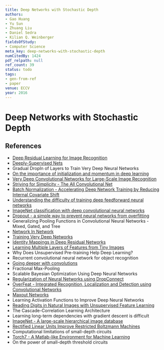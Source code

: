 ```yaml
---
title: Deep Networks with Stochastic Depth
authors:
- Gao Huang
- Yu Sun
- Zhuang Liu
- Daniel Sedra
- Kilian Q. Weinberger
fieldsOfStudy:
- Computer Science
meta_key: deep-networks-with-stochastic-depth
numCitedBy: 1424
pdf_relpath: null
ref_count: 39
status: todo
tags:
- gen-from-ref
- paper
venue: ECCV
year: 2016
---
```


# Deep Networks with Stochastic Depth

## References

- [Deep Residual Learning for Image Recognition](./deep-residual-learning-for-image-recognition.md)
- [Deeply-Supervised Nets](./deeply-supervised-nets.md)
- Gradual DropIn of Layers to Train Very Deep Neural Networks
- [On the importance of initialization and momentum in deep learning](./on-the-importance-of-initialization-and-momentum-in-deep-learning.md)
- [Very Deep Convolutional Networks for Large-Scale Image Recognition](./very-deep-convolutional-networks-for-large-scale-image-recognition.md)
- [Striving for Simplicity - The All Convolutional Net](./striving-for-simplicity-the-all-convolutional-net.md)
- [Batch Normalization - Accelerating Deep Network Training by Reducing Internal Covariate Shift](./batch-normalization-accelerating-deep-network-training-by-reducing-internal-covariate-shift.md)
- [Understanding the difficulty of training deep feedforward neural networks](./understanding-the-difficulty-of-training-deep-feedforward-neural-networks.md)
- [ImageNet classification with deep convolutional neural networks](./imagenet-classification-with-deep-convolutional-neural-networks.md)
- [Dropout - a simple way to prevent neural networks from overfitting](./dropout-a-simple-way-to-prevent-neural-networks-from-overfitting.md)
- Generalizing Pooling Functions in Convolutional Neural Networks - Mixed, Gated, and Tree
- [Network In Network](./network-in-network.md)
- [Training Very Deep Networks](./training-very-deep-networks.md)
- [Identity Mappings in Deep Residual Networks](./identity-mappings-in-deep-residual-networks.md)
- [Learning Multiple Layers of Features from Tiny Images](./learning-multiple-layers-of-features-from-tiny-images.md)
- Why Does Unsupervised Pre-training Help Deep Learning?
- Recurrent convolutional neural network for object recognition
- [Going deeper with convolutions](./going-deeper-with-convolutions.md)
- Fractional Max-Pooling
- Scalable Bayesian Optimization Using Deep Neural Networks
- [Regularization of Neural Networks using DropConnect](./regularization-of-neural-networks-using-dropconnect.md)
- [OverFeat - Integrated Recognition, Localization and Detection using Convolutional Networks](./overfeat-integrated-recognition-localization-and-detection-using-convolutional-networks.md)
- [Maxout Networks](./maxout-networks.md)
- Learning Activation Functions to Improve Deep Neural Networks
- [Reading Digits in Natural Images with Unsupervised Feature Learning](./reading-digits-in-natural-images-with-unsupervised-feature-learning.md)
- The Cascade-Correlation Learning Architecture
- Learning long-term dependencies with gradient descent is difficult
- [ImageNet - A large-scale hierarchical image database](./imagenet-a-large-scale-hierarchical-image-database.md)
- [Rectified Linear Units Improve Restricted Boltzmann Machines](./rectified-linear-units-improve-restricted-boltzmann-machines.md)
- Computational limitations of small-depth circuits
- [Torch7 - A Matlab-like Environment for Machine Learning](./torch7-a-matlab-like-environment-for-machine-learning.md)
- On the power of small-depth threshold circuits
